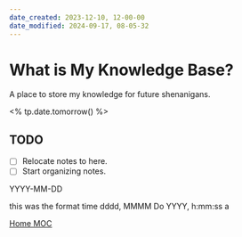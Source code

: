 ```yaml
---
date_created: 2023-12-10, 12-00-00
date_modified: 2024-09-17, 08-05-32
---
```


# What is My Knowledge Base?

A place to store my knowledge for future shenanigans.

<% tp.date.tomorrow() %>

## TODO

- [ ] Relocate notes to here.
- [ ] Start organizing notes.

YYYY-MM-DD

this was the format time
dddd, MMMM Do YYYY, h:mm:ss a

[Home MOC](./0-Home.md)
